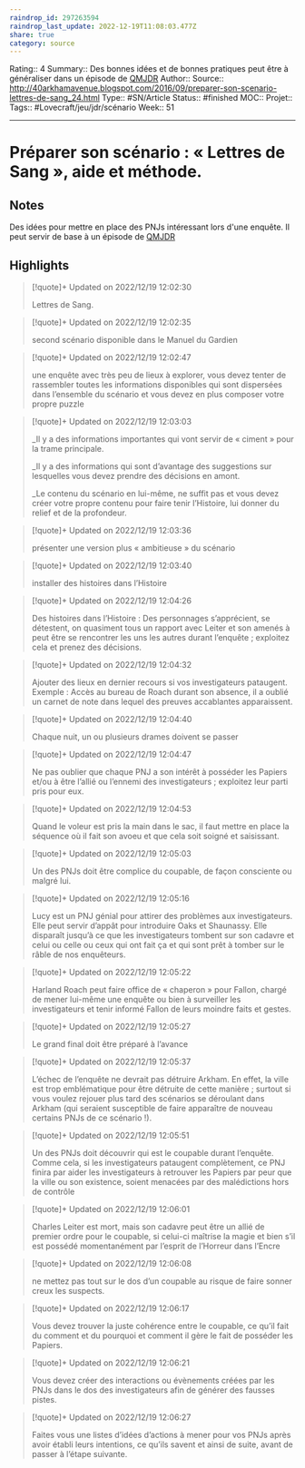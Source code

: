 ```yaml
---
raindrop_id: 297263594
raindrop_last_update: 2022-12-19T11:08:03.477Z
share: true
category: source
---
```


Rating:: 4
Summary:: Des bonnes idées et de bonnes pratiques peut être à généraliser dans un épisode de [QMJDR](QMJDR)
Author::
Source:: http://40arkhamavenue.blogspot.com/2016/09/preparer-son-scenario-lettres-de-sang_24.html
Type:: #SN/Article 
Status:: #finished 
MOC::
Projet:: 
Tags:: #Lovecraft/jeu/jdr/scénario
Week:: 51

***
# Préparer son scénario : « Lettres de Sang », aide et méthode.

## Notes

Des idées pour mettre en place des PNJs intéressant lors d'une enquête. 
Il peut servir de base à un épisode de [QMJDR](QMJDR)

## Highlights

> [!quote]+ Updated on 2022/12/19 12:02:30
>
> Lettres de Sang.

> [!quote]+ Updated on 2022/12/19 12:02:35
>
> second scénario disponible dans le Manuel du
>Gardien

> [!quote]+ Updated on 2022/12/19 12:02:47
>
> une enquête avec très peu de
>lieux à explorer, vous devez tenter de rassembler toutes les informations
>disponibles qui sont dispersées dans l’ensemble du scénario et vous devez en
>plus composer votre propre puzzle

> [!quote]+ Updated on 2022/12/19 12:03:03
>
> _Il y a des informations importantes qui vont servir de
>« ciment » pour la trame principale.
>
>_Il y a des informations qui sont d’avantage des suggestions
>sur lesquelles vous devez prendre des décisions en amont.
>
>_Le contenu du scénario en lui-même, ne suffit pas et vous
>devez créer votre propre contenu pour faire tenir l’Histoire, lui donner du
>relief et de la profondeur.

> [!quote]+ Updated on 2022/12/19 12:03:36
>
> présenter une version plus
>« ambitieuse » du scénario

> [!quote]+ Updated on 2022/12/19 12:03:40
>
> installer des
>histoires dans l’Histoire

> [!quote]+ Updated on 2022/12/19 12:04:26
>
> Des histoires dans l’Histoire : Des personnages
>s’apprécient, se détestent, on quasiment tous un rapport avec Leiter et son
>amenés à peut être se rencontrer les uns les autres durant l’enquête ; exploitez
>cela et prenez des décisions.

> [!quote]+ Updated on 2022/12/19 12:04:32
>
> Ajouter des lieux en dernier recours si vos investigateurs
>pataugent. Exemple : Accès au bureau de Roach durant son absence, il a
>oublié un carnet de note dans lequel des preuves accablantes apparaissent.

> [!quote]+ Updated on 2022/12/19 12:04:40
>
> Chaque nuit, un ou plusieurs drames doivent se passer

> [!quote]+ Updated on 2022/12/19 12:04:47
>
> Ne pas oublier que chaque PNJ a son intérêt à posséder les
>Papiers et/ou à être l’allié ou l’ennemi des investigateurs ; exploitez
>leur parti pris pour eux.

> [!quote]+ Updated on 2022/12/19 12:04:53
>
> Quand le voleur est pris la main dans le sac, il faut
>mettre en place la séquence où il fait son avoeu et que cela soit soigné et
>saisissant.

> [!quote]+ Updated on 2022/12/19 12:05:03
>
> Un des PNJs doit être complice du coupable, de façon
>consciente ou malgré lui.

> [!quote]+ Updated on 2022/12/19 12:05:16
>
> Lucy est un PNJ génial pour attirer des problèmes aux
>investigateurs. Elle peut servir d’appât pour introduire Oaks et Shaunassy.
>Elle disparaît jusqu’à ce que les investigateurs tombent sur son cadavre et
>celui ou celle ou ceux qui ont fait ça et qui sont prêt à tomber sur le râble
>de nos enquêteurs.

> [!quote]+ Updated on 2022/12/19 12:05:22
>
> Harland Roach peut faire office de « chaperon »
>pour Fallon, chargé de mener lui-même une enquête ou bien à surveiller les
>investigateurs et tenir informé Fallon de leurs moindre faits et gestes.

> [!quote]+ Updated on 2022/12/19 12:05:27
>
> Le grand final doit être préparé à l’avance

> [!quote]+ Updated on 2022/12/19 12:05:37
>
> L’échec de l’enquête ne devrait pas détruire Arkham. En
>effet, la ville est trop emblématique pour être détruite de cette
>manière ; surtout si vous voulez rejouer plus tard des scénarios se
>déroulant dans Arkham (qui seraient susceptible de faire apparaître de nouveau
>certains PNJs de ce scénario !).

> [!quote]+ Updated on 2022/12/19 12:05:51
>
> Un des PNJs doit découvrir qui est le coupable durant
>l’enquête. Comme cela, si les investigateurs pataugent complètement, ce PNJ
>finira par aider les investigateurs à retrouver les Papiers par peur que la
>ville ou son existence, soient menacées par des malédictions hors de contrôle

> [!quote]+ Updated on 2022/12/19 12:06:01
>
> Charles Leiter est mort, mais son cadavre peut être un
>allié de premier ordre pour le coupable, si celui-ci maîtrise la magie et bien
>s’il est possédé momentanément par l’esprit de l’Horreur dans l’Encre

> [!quote]+ Updated on 2022/12/19 12:06:08
>
> ne mettez
>pas tout sur le dos d’un coupable au risque de faire sonner creux les suspects.

> [!quote]+ Updated on 2022/12/19 12:06:17
>
> Vous devez trouver la juste cohérence entre le coupable, ce
>qu’il fait du comment et du pourquoi et comment il gère le fait de posséder les
>Papiers.

> [!quote]+ Updated on 2022/12/19 12:06:21
>
> Vous devez créer des interactions ou évènements créées par les PNJs
>dans le dos des investigateurs afin de générer des fausses pistes.

> [!quote]+ Updated on 2022/12/19 12:06:27
>
> Faites vous une listes d’idées d’actions à mener pour vos
>PNJs après avoir établi leurs intentions, ce qu’ils savent et ainsi de suite,
>avant de passer à l’étape suivante.
